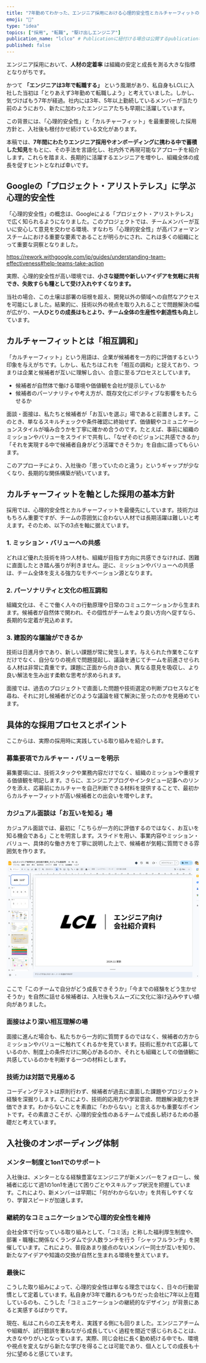 ```yaml
---
title: "7年勤めてわかった、エンジニア採用における心理的安全性とカルチャーフィットの重要性"
emoji: "🤝"
type: "idea"
topics: ["採用", "転職", "駆け出しエンジニア"]
publication_name: "lclco" # Publicationに紐付ける場合は公開するpublication名
published: false
---
```


エンジニア採用において、**人材の定着率** は組織の安定と成長を測る大きな指標となりがちです。

かつて **「エンジニアは3年で転職する」** という風潮があり、私自身もLCLに入社した当初は「とりあえず3年勤めて転職しよう」と考えていました。しかし、気づけばもう7年が経過。社内には3年、5年以上勤続しているメンバーが当たり前のようにおり、新たに加わったエンジニアたちも早期に活躍しています。


この背景には、「心理的安全性」と「カルチャーフィット」を最重要視した採用方針と、入社後も根付かせ続けている文化があります。

本稿では、**7年間にわたりエンジニア採用やオンボーディングに携わる中で蓄積した知見**をもとに、その手法を言語化し、社内外で再現可能なアプローチを紹介します。これらを踏まえ、長期的に活躍するエンジニアを増やし、組織全体の成長を促すヒントとなれば幸いです。

## Googleの「プロジェクト・アリストテレス」に学ぶ心理的安全性

「心理的安全性」の概念は、Googleによる「プロジェクト・アリストテレス」で広く知られるようになりました。このプロジェクトでは、チームメンバーが互いに安心して意見を交わせる環境、すなわち「心理的安全性」が高パフォーマンスチームにおける重要な要素であることが明らかにされ、これは多くの組織にとって重要な洞察となりました。

https://rework.withgoogle.com/jp/guides/understanding-team-effectiveness#help-teams-take-action

実際、心理的安全性が高い環境では、**小さな疑問や新しいアイデアを気軽に共有でき、失敗すらも糧として受け入れやすくなります。**

当社の場合、この土壌は部署の垣根を超え、開発以外の領域への自然なアクセスを可能にしました。結果的に、技術以外の視点を取り入れることで問題解決の幅が広がり、**一人ひとりの成長はもとより、チーム全体の生産性や創造性も向上**しています。

## カルチャーフィットとは「相互調和」

「カルチャーフィット」という用語は、企業が候補者を一方的に評価するという印象を与えがちです。しかし、私たちはこれを「相互の調和」と捉えており、つまりは企業と候補者が互いに理解し合い、合意に至るプロセスとしています。

- 候補者が自然体で働ける環境や価値観を会社が提示しているか
- 候補者のパーソナリティや考え方が、既存文化にポジティブな影響をもたらせるか

面談・面接は、私たちと候補者が「お互いを選ぶ」場であると前置きします。このとき、単なるスキルチェックや条件確認に終始せず、価値観やコミュニケーションスタイルが噛み合うかを丁寧に確かめ合うのです。たとえば、事前に組織のミッションやバリューをスライドで共有し、「なぜそのビジョンに共感できるか」「それを実現する中で候補者自身がどう活躍できそうか」を自由に語ってもらいます。

このアプローチにより、入社後の「思っていたのと違う」というギャップが少なくなり、長期的な関係構築が続いています。

## カルチャーフィットを軸とした採用の基本方針

採用では、心理的安全性とカルチャーフィットを最優先にしています。技術力はもちろん重要ですが、チームの雰囲気に合わない人材では長期活躍は難しいと考えます。そのため、以下の3点を軸に据えています。

### 1. ミッション・バリューへの共感

どれほど優れた技術を持つ人材も、組織が目指す方向に共感できなければ、困難に直面したとき踏ん張りが利きません。逆に、ミッションやバリューへの共感は、チーム全体を支える強力なモチベーション源となります。

### 2. パーソナリティと文化の相互調和

組織文化は、そこで働く人々の行動原理や日常のコミュニケーションから生まれます。候補者が自然体で関われ、その個性がチームをより良い方向へ促すなら、長期的な定着が見込めます。


### 3. 建設的な議論ができるか

技術は日進月歩であり、新しい課題が常に発生します。与えられた作業をこなすだけでなく、自分なりの視点で問題提起し、議論を通じてチームを前進させられる人材は非常に貴重です。課題に正面から向き合い、異なる意見を吸収し、より良い解法を生み出す柔軟な思考が求められます。

面接では、過去のプロジェクトで直面した問題や技術選定の判断プロセスなどを尋ね、それに対し候補者がどのような議論を経て解決に至ったのかを見極めています。

## 具体的な採用プロセスとポイント

ここからは、実際の採用時に実践している取り組みを紹介します。

### 募集要項でカルチャー・バリューを明示

募集要項には、技術スタックや業務内容だけでなく、組織のミッションや重視する価値観を明記します。さらに、エンジニアブログやインタビュー記事へのリンクを添え、応募前にカルチャーを自己判断できる材料を提供することで、最初からカルチャーフィットが高い候補者との出会いを増やします。

### カジュアル面談は「お互いを知る」場

カジュアル面談では、最初に「こちらが一方的に評価するのではなく、お互いを知る機会である」ことを明言します。スライドを用い、事業内容やミッション・バリュー、具体的な働き方を丁寧に説明した上で、候補者が気軽に質問できる雰囲気を作ります。

![image](/images/image.png)

ここで「このチームで自分がどう成長できそうか」「今までの経験をどう生かせそうか」を自然に話せる候補者は、入社後もスムーズに文化に溶け込みやすい傾向がありました。

### 面接はより深い相互理解の場

面接に進んだ場合も、私たちから一方的に質問するのではなく、候補者の方からミッションやバリューに触れてくれるかを見ています。技術に惹かれて応募しているのか、制度上の条件だけに関心があるのか、それとも組織としての価値観に共感しているのかを判断する一つの材料とします。


### 技術力は対話で見極める

コーディングテストは原則行わず、候補者が過去に直面した課題やプロジェクト経験を深掘りします。これにより、技術的応用力や学習意欲、問題解決能力を評価できます。わからないことを素直に「わからない」と言えるかも重要なポイントです。その素直さこそが、心理的安全性のあるチームで成長し続けるための基礎だと考えています。

## 入社後のオンボーディング体制

### メンター制度と1on1でのサポート

入社後は、メンターとなる経験豊富なエンジニアが新メンバーをフォローし、候補者に応じて週1の1on1を通じて困りごとやスキルアップ状況を把握しています。これにより、新メンバーは早期に「何がわからないか」を共有しやすくなり、学習スピードが加速します。

### 継続的なコミュニケーションで心理的安全性を維持

会社全体で行なっている取り組みとして、「コミ活」と称した福利厚生制度や、部署・職種に関係なくランダムで少人数ランチを行う「シャッフルランチ」を開催しています。これにより、普段あまり接点のないメンバー同士が互いを知り、新たなアイデアや知識の交換が自然と生まれる環境を整えています。


### 最後に

こうした取り組みによって、心理的安全性は単なる理念ではなく、日々の行動習慣として定着しています。私自身が3年で離れるつもりだった会社に7年以上在籍しているのも、こうした「コミュニケーションの継続的なデザイン」が背景にあると実感するばかりです。

現在、私はこれらの工夫を考え、実践する側にも回りました。エンジニアチームや組織が、試行錯誤を重ねながら成長していく過程を間近で感じられることは、大きなやりがいとなっています。実際、同じ会社に長く勤め続ける中でも、環境や視点を変えながら新たな学びを得ることは可能であり、個人としての成長も十分に望めると感じています。
